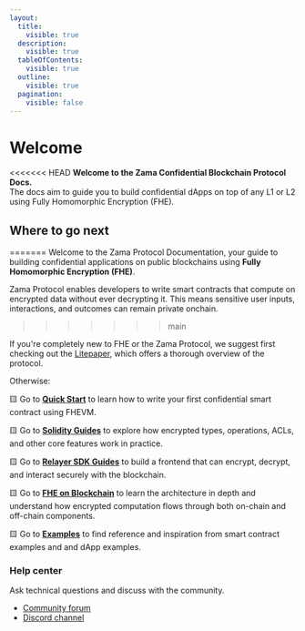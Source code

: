 ```yaml
---
layout:
  title:
    visible: true
  description:
    visible: true
  tableOfContents:
    visible: true
  outline:
    visible: true
  pagination:
    visible: false
---
```


# Welcome

<<<<<<< HEAD
**Welcome to the Zama Confidential Blockchain Protocol Docs.**\
The docs aim to guide you to build confidential dApps on top of any L1 or L2 using Fully Homomorphic Encryption (FHE).

## Where to go next
=======
Welcome to the Zama Protocol Documentation, your guide to building confidential applications on public blockchains using
**Fully Homomorphic Encryption (FHE)**.

Zama Protocol enables developers to write smart contracts that compute on encrypted data without ever decrypting it.
This means sensitive user inputs, interactions, and outcomes can remain private onchain.
>>>>>>> main

If you're completely new to FHE or the Zama Protocol, we suggest first checking out the [Litepaper](https://app.gitbook.com/o/-MIF05xPVoj0l_wnOGB7/s/Edp93qMUwAKDm540ieDj/), which offers a thorough overview of the protocol.&#x20;

Otherwise:

🟨 Go to [**Quick Start**](https://app.gitbook.com/s/rDmRmmmSrBgV0SFO4eiZ/getting-started/quick-start-tutorial) to learn how to write your first confidential smart contract using FHEVM.

🟨 Go to [**Solidity Guides**](https://app.gitbook.com/o/-MIF05xPVoj0l_wnOGB7/s/rDmRmmmSrBgV0SFO4eiZ/) to explore how encrypted types, operations, ACLs, and other core features work in practice.

🟨 Go to [**Relayer SDK Guides**](https://app.gitbook.com/o/-MIF05xPVoj0l_wnOGB7/s/Xn2WDIaMPelG4OHaUISx/) to build a frontend that can encrypt, decrypt, and interact securely with the blockchain.

🟨 Go to [**FHE on Blockchain**](architecture/overview.md) to learn the architecture in depth and understand how encrypted computation flows through both on-chain and off-chain components.

🟨 Go to [**Examples**](https://app.gitbook.com/o/-MIF05xPVoj0l_wnOGB7/s/UTmYJ1UQyasGNx2K8Aqd/) to find reference and inspiration from smart contract examples and and dApp examples.

### Help center

Ask technical questions and discuss with the community.

* [Community forum](https://community.zama.ai/c/fhevm/15)
* [Discord channel](https://discord.com/invite/fhe-org)
